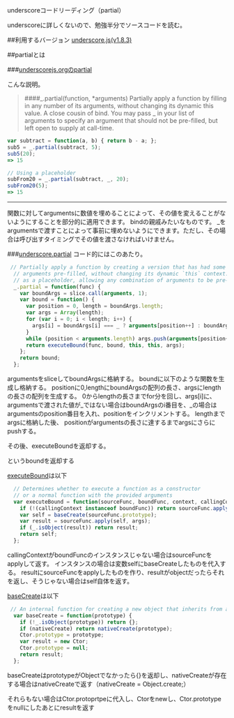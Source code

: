 underscoreコードリーディング（partial）

underscoreに詳しくないので、勉強半分でソースコードを読む。



##利用するバージョン
[underscore.js(v1.8.3)](https://github.com/jashkenas/underscore/tree/1.8.3)


##partialとは


###[underscorejs.orgのpartial](http://underscorejs.org/#partial)

こんな説明。
>####_.partial(function, *arguments) 
>Partially apply a function by filling in any number of its arguments, without changing its dynamic this value.
>A close cousin of bind.
>You may pass _ in your list of arguments to specify an argument that should not be pre-filled, but left open to supply at call-time.


```javascript
var subtract = function(a, b) { return b - a; };
sub5 = _.partial(subtract, 5);
sub5(20);
=> 15

// Using a placeholder
subFrom20 = _.partial(subtract, _, 20);
subFrom20(5);
=> 15
```
------------- 
関数に対してargumentsに数値を埋めることによって、その値を変えることがないようにすることを部分的に適用できます。
bindの親戚みたいなものです。
_をargumentsで渡すことによって事前に埋めないようにできます。ただし、その場合は呼び出すタイミングでその値を渡さなければいけません。


###[underscore.partial](https://github.com/jashkenas/underscore/blob/1.8.3/underscore.js#L721)
コード的にはこのあたり。

```javascript
 // Partially apply a function by creating a version that has had some of its
  // arguments pre-filled, without changing its dynamic `this` context. _ acts
  // as a placeholder, allowing any combination of arguments to be pre-filled.
  _.partial = function(func) {
    var boundArgs = slice.call(arguments, 1);
    var bound = function() {
      var position = 0, length = boundArgs.length;
      var args = Array(length);
      for (var i = 0; i < length; i++) {
        args[i] = boundArgs[i] === _ ? arguments[position++] : boundArgs[i];
      }
      while (position < arguments.length) args.push(arguments[position++]);
      return executeBound(func, bound, this, this, args);
    };
    return bound;
  };
```

argumentsをsliceしてboundArgsに格納する。
boundに以下のような関数を生成し格納する。
positionに0,lengthにboundArgsの配列の長さ、argsにlengthの長さの配列を生成する。
0からlengthの長さまでfor分を回し、args[i]に、argumentsで渡された値が_ではない場合はboundArgsのi番目を、_の場合はargumentsのposition番目を入れ、positionをインクリメントする。
lengthまでargsに格納した後、
positionがargumentsの長さに達するまでargsにさらにpushする。

その後、executeBoundを返却する。


というboundを返却する


[executeBound](https://github.com/jashkenas/underscore/blob/1.8.3/underscore.js#L698)は以下

```javascript
  // Determines whether to execute a function as a constructor
  // or a normal function with the provided arguments
  var executeBound = function(sourceFunc, boundFunc, context, callingContext, args) {
    if (!(callingContext instanceof boundFunc)) return sourceFunc.apply(context, args);
    var self = baseCreate(sourceFunc.prototype);
    var result = sourceFunc.apply(self, args);
    if (_.isObject(result)) return result;
    return self;
  };
```

callingContextがboundFuncのインスタンスじゃない場合はsourceFuncをapplyして返す。
インスタンスの場合は変数selfにbaseCreateしたものを代入する。
resultにsourceFuncをapplyしたものを作り、resultがobjectだったらそれを返し、そうじゃない場合はself自体を返す。


[baseCreate](https://github.com/jashkenas/underscore/blob/1.8.3/underscore.js#L116)は以下

```javascript
 // An internal function for creating a new object that inherits from another.
  var baseCreate = function(prototype) {
    if (!_.isObject(prototype)) return {};
    if (nativeCreate) return nativeCreate(prototype);
    Ctor.prototype = prototype;
    var result = new Ctor;
    Ctor.prototype = null;
    return result;
  };
```


baseCreateはprototypeがObjectでなかったら{}を返却し、nativeCreateが存在する場合はnativeCreateで返す（nativeCreate = Object.create;）

それらもない場合はCtor.protoprtpeに代入し、Ctorをnewし、Ctor.prototypeをnullにしたあとにresultを返す
